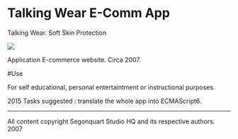 # Talking Wear E-Comm App

Talking Wear. Soft Skin Protection

![](https://github.com/delfiramirez/web-talking-wear/blob/master/public/assets/t-wear.jpg)


Application E-commerce  website. Circa 2007.


#Use

For self educational, personal entertaintment or instructional purposes.

2015 Tasks suggested : translate the whole app into ECMAScript6.

--------------------------------------------------------

All content copyright Segonquart Studio HQ and its respective authors. 2007
